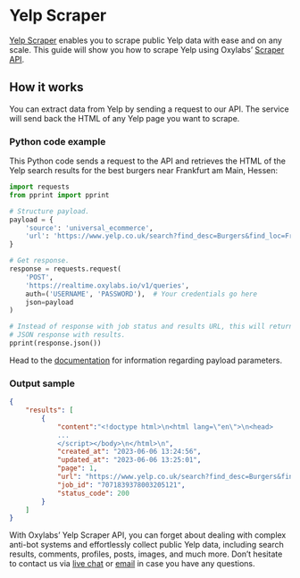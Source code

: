 # Yelp Scraper

[<u>Yelp Scraper</u>](https://oxylabs.io/products/scraper-api/web/yelp)
enables you to scrape public Yelp data with ease and on any scale. This
guide will show you how to scrape Yelp using Oxylabs’ [<u>Scraper
API</u>](https://oxylabs.io/products/scraper-api).

## How it works

You can extract data from Yelp by sending a request to our API. The
service will send back the HTML of any Yelp page you want to scrape.

### Python code example

This Python code sends a request to the API and retrieves the HTML of
the Yelp search results for the best burgers near Frankfurt am Main,
Hessen:

```python
import requests
from pprint import pprint

# Structure payload.
payload = {
    'source': 'universal_ecommerce',
    'url': 'https://www.yelp.co.uk/search?find_desc=Burgers&find_loc=Frankfurt,%20Hessen,%20Germany'
}

# Get response.
response = requests.request(
    'POST',
    'https://realtime.oxylabs.io/v1/queries',
    auth=('USERNAME', 'PASSWORD'),  # Your credentials go here
    json=payload
)

# Instead of response with job status and results URL, this will return the
# JSON response with results.
pprint(response.json())
```

Head to the
[<u>documentation</u>](https://developers.oxylabs.io/scraper-apis/web-scraper-api)
for information regarding payload parameters.

### Output sample
```json
{
    "results": [
        {
            "content":"<!doctype html>\n<html lang=\"en\">\n<head>
            ... 
            </script></body>\n</html>\n",
            "created_at": "2023-06-06 13:24:56",
            "updated_at": "2023-06-06 13:25:01",
            "page": 1,
            "url": "https://www.yelp.co.uk/search?find_desc=Burgers&find_loc=Frankfurt,%20Hessen,%20Germany",
            "job_id": "7071839378003205121",
            "status_code": 200
        }
    ]
}
```
With Oxylabs’ Yelp Scraper API, you can forget about dealing with
complex anti-bot systems and effortlessly collect public Yelp data,
including search results, comments, profiles, posts, images, and much
more. Don’t hesitate to contact us via [<u>live
chat</u>](https://oxylabs.io/) or
[<u>email</u>](mailto:support@oxylabs.io) in case you have any
questions.
